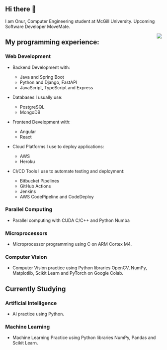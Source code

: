 ## Hi there 👋

I am Onur, Computer Engineering student at McGill University. Upcoming Software Developer MoveMate.

<img src="https://github-readme-stats.vercel.app/api?username=onrcayci&show_icons=true&include_all_commits=true&count_private=true&title_color=fff&icon_color=79ff97&text_color=9f9f9f&bg_color=151515" align="right">

## My programming experience:

### Web Development

- Backend Development with:
  - Java and Spring Boot
  - Python and Django, FastAPI
  - JavaScript, TypeScript and Express

- Databases I usually use:
  - PostgreSQL
  - MongoDB

- Frontend Development with:
  - Angular
  - React

- Cloud Platforms I use to deploy applications:
  - AWS
  - Heroku
 
- CI/CD Tools I use to automate testing and deployment:
  - Bitbucket Pipelines
  - GitHub Actions
  - Jenkins
  - AWS CodePipeline and CodeDeploy
  
### Parallel Computing

- Parallel computing with CUDA C/C++ and Python Numba

### Microprocessors 

- Microprocessor programming using C on ARM Cortex M4.

### Computer Vision

- Computer Vision practice using Python libraries OpenCV, NumPy, Matplotlib, Scikit Learn and PyTorch on Google Colab.

## Currently Studying

### Artificial Intelligence

- AI practice using Python.

### Machine Learning

- Machine Learning Practice using Python libraries NumPy, Pandas and Scikit Learn.
